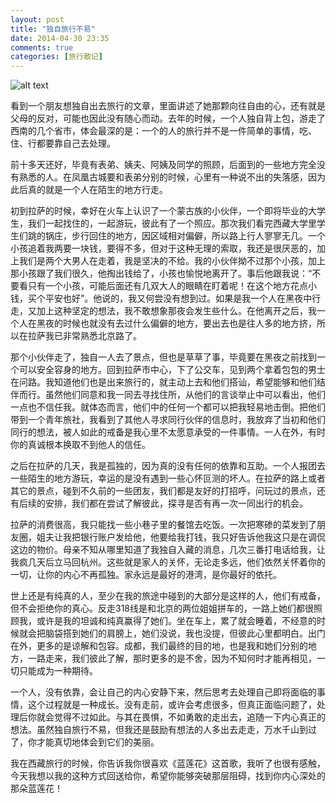 ```yaml
---
layout: post
title: "独自旅行不易"
date: 2014-04-30 23:35
comments: true
categories: [旅行散记]
---
```

![alt text](http://www.itoobz.com/uploads/allimg/1309/19-130926194459.jpg)

看到一个朋友想独自出去旅行的文章，里面讲述了她那颗向往自由的心，还有就是父母的反对，可能也因此没有随心而动。去年的时候，一个人独自背上包，游走了西南的几个省市，体会最深的是：一个的人的旅行并不是一件简单的事情，吃、住、行都要靠自己去处理。

前十多天还好，毕竟有表弟、姨夫、阿姨及同学的照顾，后面到的一些地方完全没有熟悉的人。在凤凰古城要和表弟分别的时候，心里有一种说不出的失落感，因为此后真的就是一个人在陌生的地方行走。

<!--more-->
初到拉萨的时候，幸好在火车上认识了一个蒙古族的小伙伴，一个即将毕业的大学生，我们一起找住的，一起游玩，彼此有了一个照应。那次我们看完西藏大学里学生们跳的锅庄，步行回住的地方，因区域相对偏僻，所以路上行人寥寥无几。一个小孩追着我两要一块钱，要得不多，但对于这种无理的索取，我还是很厌恶的，加上我们是两个大男人在走着，我是坚决的不给。我的小伙伴拗不过那个小孩，加上那小孩跟了我们很久，他掏出钱给了，小孩也愉悦地离开了。事后他跟我说：“不要看只有一个小孩，可能后面还有几双大人的眼睛在盯着呢！在这个地方花点小钱，买个平安也好”。他说的，我又何尝没有想到过。如果是我一个人在黑夜中行走，又加上这种坚定的想法，我不敢想象那夜会发生些什么。在他离开之后，我一个人在黑夜的时候也就没有去过什么偏僻的地方，要出去也是往人多的地方挤，所以在拉萨我已非常熟悉北京路了。

那个小伙伴走了，独自一人去了景点，但也是草草了事，毕竟要在黑夜之前找到一个可以安全容身的地方。回到拉萨市中心，下了公交车，见到两个拿着包包的男士在问路。我知道他们也是出来旅行的，就主动上去和他们搭讪，希望能够和他们结伴而行。虽然他们同意和我一同去寻找住所，从他们的言谈举止中可以看出，他们一点也不信任我。就体态而言，他们中的任何一个都可以把我轻易地击倒。把他们带到一个青年旅社，我看到了其他人寻求同行伙伴的信息时，我放弃了当初和他们同行的想法，被人如此的戒备是我心里不太愿意承受的一件事情。一人在外，有时你的真诚根本换取不到他人的信任。

之后在拉萨的几天，我是孤独的，因为真的没有任何的依靠和互助。一个人报团去一些陌生的地方游玩，幸运的是没有遇到一些心怀叵测的坏人。在拉萨的路上或者其它的景点，碰到不久前的一些团友，我们都是友好的打招呼，问玩过的景点，还有后续的安排，我们都在尝试了解彼此，探寻是否有再一次一同出行的机会。

拉萨的消费很高，我只能找一些小巷子里的餐馆去吃饭。一次把寒碜的菜发到了朋友圈，姐夫让我把银行账户发给他，他要给我打钱，我只好告诉他我这只是在调侃这边的物价。母亲不知从哪里知道了我独自入藏的消息，几次三番打电话给我，让我疯几天后立马回杭州。这些就是家人的关怀，无论走多远，他们依然关怀着你的一切，让你的内心不再孤独。家永远是最好的港湾，是你最好的依托。

世上还是有纯真的人，至少在我的旅途中碰到的大部分是这样的人，他们有戒备，但不会拒绝你的真心。反走318线是和北京的两位姐姐拼车的，一路上她们都很照顾我，或许是我的坦诚和纯真赢得了她们。坐在车上，累了就会睡着，不经意的时候就会把脑袋搭到她们的肩膀上，她们没说，我也没提，但彼此心里都明白。出门在外，更多的是谅解和包容。成都，我们最终的目的地，也是我和她们分别的地方，一路走来，我们彼此了解，那时更多的是不舍，因为不知何时才能再相见，一切只能成为一种期待。

一个人，没有依靠，会让自己的内心安静下来，然后思考去处理自己即将面临的事情，这个过程就是一种成长。没有走前，或许会考虑很多，但真正面临问题了，处理后你就会觉得不过如此。与其在畏惧，不如勇敢的走出去，追随一下内心真正的想法。虽然独自旅行不易，但我还是鼓励有想法的人多出去走走，万水千山到过了，你才能真切地体会到它们的美丽。

我在西藏旅行的时候，你告诉我你很喜欢《蓝莲花》这首歌，我听了也很有感触，今天我想以我的这种方式回送给你，希望你能够突破那层阻碍，找到你内心深处的那朵蓝莲花！